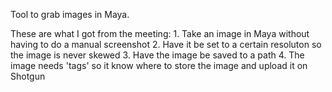 Tool to grab images in Maya. 

These are what I got from the meeting:
    1. Take an image in Maya without having to do a manual screenshot
    2. Have it be set to a certain resoluton so the image is never skewed
    3. Have the image be saved to a path
    4. The image needs 'tags' so it know where to store the image and upload it on Shotgun
